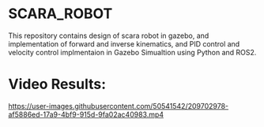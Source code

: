 # SCARA_ROBOT
This repository contains design of scara robot in gazebo, and implementation of forward and inverse kinematics, and PID control and velocity control implmentaion in Gazebo Simualtion using Python and ROS2.


# Video Results:


https://user-images.githubusercontent.com/50541542/209702978-af5886ed-17a9-4bf9-915d-9fa02ac40983.mp4

